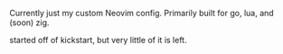 Currently just my custom Neovim config.
Primarily built for go, lua, and (soon) zig.

started off of kickstart, but very little of it is left.
